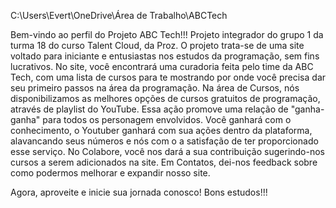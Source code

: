 C:\Users\Evert\OneDrive\Área de Trabalho\ABCTech

Bem-vindo ao perfil do Projeto ABC Tech!!!
Projeto integrador do grupo 1 da turma 18 do curso Talent Cloud, da Proz.
O projeto trata-se de uma site voltado para iniciante e entusiastas nos estudos da programação, sem fins lucrativos.
No site, você encontrará uma curadoria feita pelo time da ABC Tech, com uma lista de cursos para te mostrando por onde você precisa dar seu primeiro passos na área da programação.
Na área de Cursos, nós disponibilizamos as melhores opções de cursos gratuitos de programação, através de playlist do YouTube. Essa ação promove uma relação de "ganha-ganha" para todos os personagem envolvidos. Você ganhará com o conhecimento, o Youtuber ganhará com sua ações dentro da plataforma, alavancando seus números e nós com o a satisfação de ter proporcionado esse serviço.
No Colabore, você nos dará a sua contribuição sugerindo-nos cursos a serem adicionados na site.
Em Contatos, dei-nos feedback sobre como podermos melhorar e expandir nosso site.

Agora, aproveite e inicie sua jornada conosco! Bons estudos!!!
